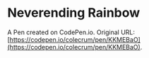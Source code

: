 # Neverending Rainbow

A Pen created on CodePen.io. Original URL: [https://codepen.io/colecrum/pen/KKMEBaO](https://codepen.io/colecrum/pen/KKMEBaO).


